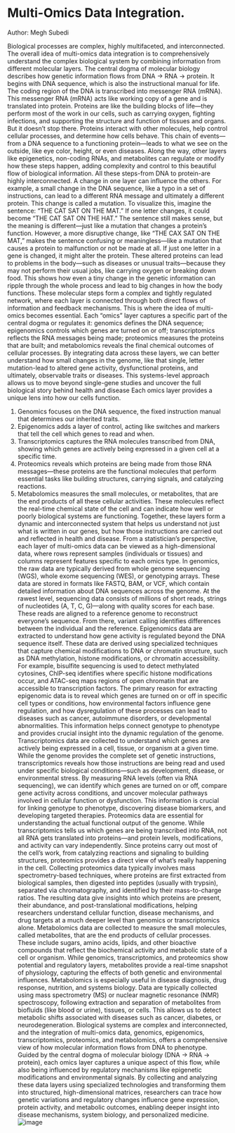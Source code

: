 # Multi-Omics Data Integration.
Author: Megh Subedi <br>

Biological processes are complex, highly multifaceted, and interconnected. The overall idea of multi-omics data integration is to comprehensively understand the complex biological system by combining information from different molecular layers. The central dogma of molecular biology describes how genetic information flows from DNA -> RNA -> protein. It begins with DNA sequence, which is also the instructional manual for life. The coding region of the DNA is transcribed into messenger RNA (mRNA). This messenger RNA (mRNA) acts like working copy of a gene and is translated into protein. Proteins are like the building blocks of life—they perform most of the work in our cells, such as carrying oxygen, fighting infections, and supporting the structure and function of tissues and organs. But it doesn’t stop there. Proteins interact with other molecules, help control cellular processes, and determine how cells behave. This chain of events—from a DNA sequence to a functioning protein—leads to what we see on the outside, like eye color, height, or even diseases. Along the way, other layers like epigenetics, non-coding RNAs, and metabolites can regulate or modify how these steps happen, adding complexity and control to this beautiful flow of biological information.
All these steps-from DNA to protein-are highly interconnected. A change in one layer can influence the others. For example, a small change in the DNA sequence, like a typo in a set of instructions, can lead to a different RNA message and ultimately a different protein. This change is called a mutation. To visualize this, imagine the sentence: “THE CAT SAT ON THE MAT.” If one letter changes, it could become “THE CAT SAT ON THE HAT.” The sentence still makes sense, but the meaning is different—just like a mutation that changes a protein’s function. However, a more disruptive change, like “THE CAX SAT ON THE MAT,” makes the sentence confusing or meaningless—like a mutation that causes a protein to malfunction or not be made at all. If just one letter in a gene is changed, it might alter the protein. These altered proteins can lead to problems in the body—such as diseases or unusual traits—because they may not perform their usual jobs, like carrying oxygen or breaking down food. This shows how even a tiny change in the genetic information can ripple through the whole process and lead to big changes in how the body functions.
These molecular steps form a complex and tightly regulated network, where each layer is connected through both direct flows of information and feedback mechanisms. This is where the idea of multi-omics becomes essential. Each “omics” layer captures a specific part of the central dogma or regulates it: genomics defines the DNA sequence; epigenomics controls which genes are turned on or off; transcriptomics reflects the RNA messages being made; proteomics measures the proteins that are built; and metabolomics reveals the final chemical outcomes of cellular processes. By integrating data across these layers, we can better understand how small changes in the genome, like that single, letter mutation-lead to altered gene activity, dysfunctional proteins, and ultimately, observable traits or diseases. This systems-level approach allows us to move beyond single-gene studies and uncover the full biological story behind health and disease
Each omics layer provides a unique lens into how our cells function.
1.	Genomics focuses on the DNA sequence, the fixed instruction manual that determines our inherited traits.
2.	Epigenomics adds a layer of control, acting like switches and markers that tell the cell which genes to read and when.
3.	Transcriptomics captures the RNA molecules transcribed from DNA, showing which genes are actively being expressed in a given cell at a specific time.
4.	Proteomics reveals which proteins are being made from those RNA messages—these proteins are the functional molecules that perform essential tasks like building structures, carrying signals, and catalyzing reactions.
5.	Metabolomics measures the small molecules, or metabolites, that are the end products of all these cellular activities. These molecules reflect the real-time chemical state of the cell and can indicate how well or poorly biological systems are functioning.
Together, these layers form a dynamic and interconnected system that helps us understand not just what is written in our genes, but how those instructions are carried out and reflected in health and disease. From a statistician’s perspective, each layer of multi-omics data can be viewed as a high-dimensional data, where rows represent samples (individuals or tissues) and columns represent features specific to each omics type. 
In genomics, the raw data are typically derived from whole genome sequencing (WGS), whole exome sequencing (WES), or genotyping arrays. These data are stored in formats like FASTQ, BAM, or VCF, which contain detailed information about DNA sequences across the genome. At the rawest level, sequencing data consists of millions of short reads, strings of nucleotides (A, T, C, G)—along with quality scores for each base. These reads are aligned to a reference genome to reconstruct everyone’s sequence. From there, variant calling identifies differences between the individual and the reference. 
Epigenomics data are extracted to understand how gene activity is regulated beyond the DNA sequence itself. These data are derived using specialized techniques that capture chemical modifications to DNA or chromatin structure, such as DNA methylation, histone modifications, or chromatin accessibility. For example, bisulfite sequencing is used to detect methylated cytosines, ChIP-seq identifies where specific histone modifications occur, and ATAC-seq maps regions of open chromatin that are accessible to transcription factors. The primary reason for extracting epigenomic data is to reveal which genes are turned on or off in specific cell types or conditions, how environmental factors influence gene regulation, and how dysregulation of these processes can lead to diseases such as cancer, autoimmune disorders, or developmental abnormalities. This information helps connect genotype to phenotype and provides crucial insight into the dynamic regulation of the genome. Transcriptomics data are collected to understand which genes are actively being expressed in a cell, tissue, or organism at a given time. While the genome provides the complete set of genetic instructions, transcriptomics reveals how those instructions are being read and used under specific biological conditions—such as development, disease, or environmental stress. By measuring RNA levels (often via RNA sequencing), we can identify which genes are turned on or off, compare gene activity across conditions, and uncover molecular pathways involved in cellular function or dysfunction. This information is crucial for linking genotype to phenotype, discovering disease biomarkers, and developing targeted therapies.
Proteomics data are essential for understanding the actual functional output of the genome. While transcriptomics tells us which genes are being transcribed into RNA, not all RNA gets translated into proteins—and protein levels, modifications, and activity can vary independently. Since proteins carry out most of the cell’s work, from catalyzing reactions and signaling to building structures, proteomics provides a direct view of what’s really happening in the cell. Collecting proteomics data typically involves mass spectrometry-based techniques, where proteins are first extracted from biological samples, then digested into peptides (usually with trypsin), separated via chromatography, and identified by their mass-to-charge ratios. The resulting data give insights into which proteins are present, their abundance, and post-translational modifications, helping researchers understand cellular function, disease mechanisms, and drug targets at a much deeper level than genomics or transcriptomics alone.
Metabolomics data are collected to measure the small molecules, called metabolites, that are the end products of cellular processes. These include sugars, amino acids, lipids, and other bioactive compounds that reflect the biochemical activity and metabolic state of a cell or organism. While genomics, transcriptomics, and proteomics show potential and regulatory layers, metabolites provide a real-time snapshot of physiology, capturing the effects of both genetic and environmental influences. Metabolomics is especially useful in disease diagnosis, drug response, nutrition, and systems biology. Data are typically collected using mass spectrometry (MS) or nuclear magnetic resonance (NMR) spectroscopy, following extraction and separation of metabolites from biofluids (like blood or urine), tissues, or cells. This allows us to detect metabolic shifts associated with diseases such as cancer, diabetes, or neurodegeneration.
Biological systems are complex and interconnected, and the integration of multi-omics data, genomics, epigenomics, transcriptomics, proteomics, and metabolomics, offers a comprehensive view of how molecular information flows from DNA to phenotype. Guided by the central dogma of molecular biology (DNA → RNA → protein), each omics layer captures a unique aspect of this flow, while also being influenced by regulatory mechanisms like epigenetic modifications and environmental signals. By collecting and analyzing these data layers using specialized technologies and transforming them into structured, high-dimensional matrices, researchers can trace how genetic variations and regulatory changes influence gene expression, protein activity, and metabolic outcomes, enabling deeper insight into disease mechanisms, system biology, and personalized medicine.
![image](https://github.com/user-attachments/assets/528468c6-a7c5-4e4e-91b0-48ca920d3765)

